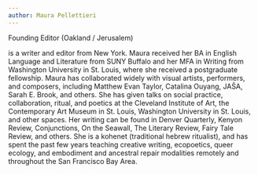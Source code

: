 ```yaml
---
author: Maura Pellettieri
---
```


Founding Editor (Oakland / Jerusalem)

is a writer and editor from New York. Maura received her BA in English Language and Literature from SUNY Buffalo and her MFA in Writing from Washington University in St. Louis, where she received a postgraduate fellowship. Maura has collaborated widely with visual artists, performers, and composers, including Matthew Evan Taylor, Catalina Ouyang, JAŠA, Sarah E. Brook, and others. She has given talks on social practice, collaboration, ritual, and poetics at the Cleveland Institute of Art, the Contemporary Art Museum in St. Louis, Washington University in St. Louis, and other spaces. Her writing can be found in Denver Quarterly, Kenyon Review, Conjunctions, On the Seawall, The Literary Review, Fairy Tale Review, and others. She is a kohenet (traditional hebrew ritualist), and has spent the past few years teaching creative writing, ecopoetics, queer ecology, and embodiment and ancestral repair modalities remotely and throughout the San Francisco Bay Area.


